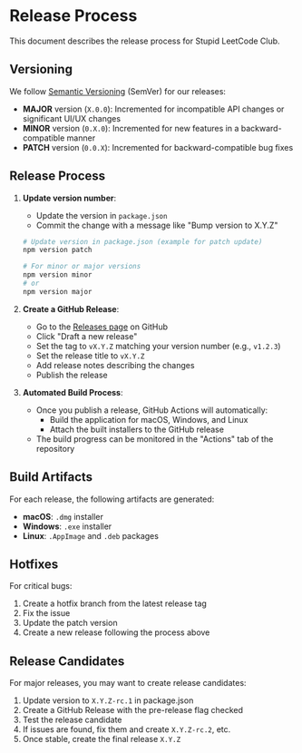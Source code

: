 # Release Process

This document describes the release process for Stupid LeetCode Club.

## Versioning

We follow [Semantic Versioning](https://semver.org/) (SemVer) for our releases:

- **MAJOR** version (`X.0.0`): Incremented for incompatible API changes or significant UI/UX changes
- **MINOR** version (`0.X.0`): Incremented for new features in a backward-compatible manner
- **PATCH** version (`0.0.X`): Incremented for backward-compatible bug fixes

## Release Process

1. **Update version number**:
   - Update the version in `package.json`
   - Commit the change with a message like "Bump version to X.Y.Z"

   ```bash
   # Update version in package.json (example for patch update)
   npm version patch
   
   # For minor or major versions
   npm version minor
   # or
   npm version major
   ```

2. **Create a GitHub Release**:
   - Go to the [Releases page](https://github.com/your-username/stupid-leetcode-club/releases) on GitHub
   - Click "Draft a new release"
   - Set the tag to `vX.Y.Z` matching your version number (e.g., `v1.2.3`)
   - Set the release title to `vX.Y.Z`
   - Add release notes describing the changes
   - Publish the release

3. **Automated Build Process**:
   - Once you publish a release, GitHub Actions will automatically:
     - Build the application for macOS, Windows, and Linux
     - Attach the built installers to the GitHub release
   - The build progress can be monitored in the "Actions" tab of the repository

## Build Artifacts

For each release, the following artifacts are generated:

- **macOS**: `.dmg` installer
- **Windows**: `.exe` installer
- **Linux**: `.AppImage` and `.deb` packages

## Hotfixes

For critical bugs:

1. Create a hotfix branch from the latest release tag
2. Fix the issue
3. Update the patch version
4. Create a new release following the process above

## Release Candidates

For major releases, you may want to create release candidates:

1. Update version to `X.Y.Z-rc.1` in package.json
2. Create a GitHub Release with the pre-release flag checked
3. Test the release candidate
4. If issues are found, fix them and create `X.Y.Z-rc.2`, etc.
5. Once stable, create the final release `X.Y.Z`